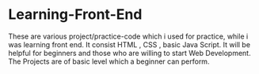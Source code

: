 # Learning-Front-End
These are various project/practice-code which i used for practice, while i was learning front end. It consist HTML , CSS , basic Java Script. It will be helpful for beginners and those who are willing to start Web Development. 
The Projects are of basic level which a beginner can perform.  
